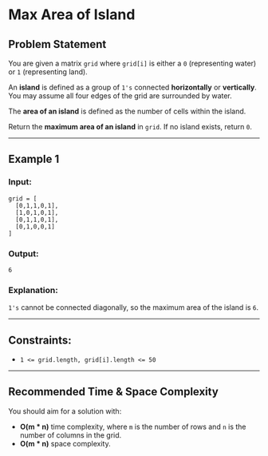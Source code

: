 # Max Area of Island

## Problem Statement
You are given a matrix `grid` where `grid[i]` is either a `0` (representing water) or `1` (representing land).

An **island** is defined as a group of `1's` connected **horizontally** or **vertically**. You may assume all four edges of the grid are surrounded by water.

The **area of an island** is defined as the number of cells within the island.

Return the **maximum area of an island** in `grid`. If no island exists, return `0`.

---

## Example 1

### **Input:**
```plaintext
grid = [
  [0,1,1,0,1],
  [1,0,1,0,1],
  [0,1,1,0,1],
  [0,1,0,0,1]
]
```

### **Output:**
```plaintext
6
```

### **Explanation:**
`1's` cannot be connected diagonally, so the maximum area of the island is `6`.

---

## **Constraints:**
- `1 <= grid.length, grid[i].length <= 50`

---

## **Recommended Time & Space Complexity**
You should aim for a solution with:
- **O(m * n)** time complexity, where `m` is the number of rows and `n` is the number of columns in the grid.
- **O(m * n)** space complexity.

